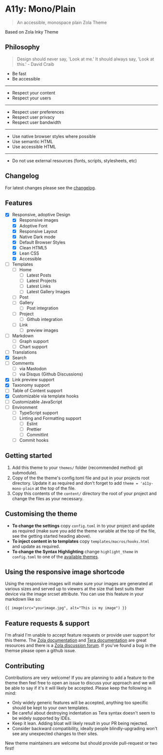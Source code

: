 
# A11y: Mono/Plain

> An accessible, monospace plain Zola Theme

Based on Zola Inky Theme

## Philosophy

> Design should never say, 'Look at me.' It should always say, 'Look at this.' - David Craib

- Be fast
- Be accessible

---

- Respect your content
- Respect your users

---

- Respect user preferences
- Respect user privacy
- Respect user bandwidth
  
---

- Use native browser styles where possible
- Use semantic HTML
- Use accessible HTML

---

- Do not use external resources (fonts, scripts, stylesheets, etc)

## Changelog

For latest changes please see the [changelog](CHANGELOG.md).

## Features

- [x] Responsive, adoptive Design
  - [x] Responsive images
  - [x] Adoptive Font
  - [x] Responsive Layout
  - [x] Native Dark mode
  - [x] Default Browser Styles
  - [x] Clean HTML5
  - [x] Lean CSS
  - [x] Accessible
- [ ] Templates
  - [ ] Home
    - [ ] Latest Posts
    - [ ] Latest Projects
    - [ ] Latest Links
    - [ ] Latest Gallery Images
  - [ ] Post
  - [ ] Gallery
    - [ ] Post integration
  - [ ] Project
    - [ ] Github integration
  - [ ] Link
    - [ ] preview images
- [ ] Markdown
  - [ ] Graph support
  - [ ] Chart support
- [ ] Translations
- [x] Search
- [ ] Comments
  - [ ] via Mastodon
  - [ ] via Disqus (Github Discussions)
- [x] Link preview support
- [x] Taxonomy support
- [ ] Table of Content support
- [x] Customizable via template hooks
- [ ] Customizable JavaScript
- [ ] Environment
  - [ ] TypeScript support
  - [ ] Linting and Formatting support
    - [ ] Eslint
    - [ ] Prettier
    - [ ] Commitlint
  - [ ] Commit hooks

## Getting started

1. Add this theme to your `themes/` folder (recommended method: git submodule).
2. Copy of the the theme's config.toml file and put in your projects root directory. Update it as required and don't forget to add `theme = 'a11y-mono-plain` at the top of the file.
3. Copy this contents of the `content/` directory the root of your project and change the files as your necessary.

## Customising the theme

- __To change the settings__ copy `config.toml` in to your project and update as required (make sure you add the theme variable at the top of the file, see the getting started heading above).
- __To inject content in to templates__ copy `templates/macros/hooks.html` and update as required.
- __To change the Syntax Highlighting__ change `highlight_theme` in `config.toml` to one of the [available themes](https://github.com/getzola/zola/tree/master/sublime/themes).
  
## Using the responsive image shortcode

Using the responsive images will make sure your images are generated at various sizes and served up to viewers at the size that best suits their device via the image srcset attribute. You can use this feature in your markdown like so:

```md
{{ image(src="yourimage.jpg", alt="This is my image") }}
```

## Feature requests & support

I'm afraid I'm unable to accept feature requests or provide user support for this theme. The [Zola documentation](https://www.getzola.org/documentation/getting-started/overview/) and [Tera documentation](https://tera.netlify.app/docs/) are great resources and there is a [Zola discussion forum](https://zola.discourse.group/). If you've found a bug in the themse please open a github issue.

## Contributing

Contributions are very welcome! If you are planning to add a feature to the theme then feel free to open an issue to discuss your approach and we will be able to say if it's it will likely be accepted. Please keep the following in mind:

- Only widely generic features will be accepted, anything too specific should be kept to your own templates.
- Be careful about destroying indentation as Tera syntax doesn't seem to be widely supported by IDEs.
- Keep it lean. Adding bloat will likely result in your PR being rejected.
- Consider backward compatibility, ideally people blindly-upgrading won't see any unexpected changes to their sites.

New theme maintainers are welcome but should provide pull-request or two first!
